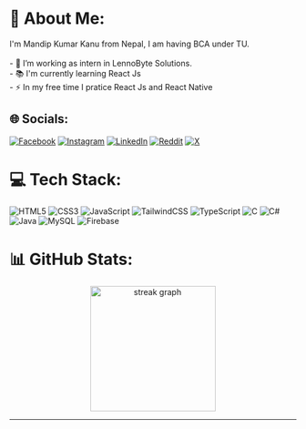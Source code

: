 # 💫 About Me:
I'm Mandip Kumar Kanu from Nepal, I am having BCA under TU.<br><br>- 🔭 I’m working as intern in LennoByte Solutions.<br>- 📚 I'm currently learning React Js<br>- ⚡ In my free time I pratice React Js and React Native


## 🌐 Socials:
[![Facebook](https://img.shields.io/badge/Facebook-%231877F2.svg?logo=Facebook&logoColor=white)](https://facebook.com/mand1pshah) [![Instagram](https://img.shields.io/badge/Instagram-%23E4405F.svg?logo=Instagram&logoColor=white)](https://instagram.com/mand1pshah) [![LinkedIn](https://img.shields.io/badge/LinkedIn-%230077B5.svg?logo=linkedin&logoColor=white)](https://linkedin.com/in/mandip-kanu-589790168) [![Reddit](https://img.shields.io/badge/Reddit-%23FF4500.svg?logo=Reddit&logoColor=white)](https://reddit.com/user/mand1pshah) [![X](https://img.shields.io/badge/X-black.svg?logo=X&logoColor=white)](https://x.com/mand1pshah) 

# 💻 Tech Stack:
![HTML5](https://img.shields.io/badge/html5-%23E34F26.svg?style=for-the-badge&logo=html5&logoColor=white) ![CSS3](https://img.shields.io/badge/css3-%231572B6.svg?style=for-the-badge&logo=css3&logoColor=white) ![JavaScript](https://img.shields.io/badge/javascript-%23323330.svg?style=for-the-badge&logo=javascript&logoColor=%23F7DF1E) ![TailwindCSS](https://img.shields.io/badge/tailwindcss-%2338B2AC.svg?style=for-the-badge&logo=tailwind-css&logoColor=white) ![TypeScript](https://img.shields.io/badge/typescript-%23007ACC.svg?style=for-the-badge&logo=typescript&logoColor=white) ![C](https://img.shields.io/badge/c-%2300599C.svg?style=for-the-badge&logo=c&logoColor=white) ![C#](https://img.shields.io/badge/c%23-%23239120.svg?style=for-the-badge&logo=csharp&logoColor=white) ![Java](https://img.shields.io/badge/java-%23ED8B00.svg?style=for-the-badge&logo=openjdk&logoColor=white) ![MySQL](https://img.shields.io/badge/mysql-4479A1.svg?style=for-the-badge&logo=mysql&logoColor=white) ![Firebase](https://img.shields.io/badge/firebase-a08021?style=for-the-badge&logo=firebase&logoColor=ffcd34)
# 📊 GitHub Stats:
<div align="center">
  <img src="https://streak-stats.demolab.com?user=MandipKumarKanu&locale=en&mode=daily&theme=dark&hide_border=false&border_radius=5&order=3" height="220" alt="streak graph"  />
</div>

---
